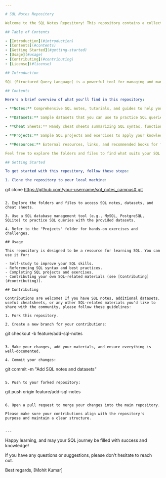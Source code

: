 ```yaml
---

# SQL Notes Repository

Welcome to the SQL Notes Repository! This repository contains a collection of SQL-related materials, including notes, datasets, cheatsheets, and more, to help you learn and master SQL.

## Table of Contents

- [Introduction](#introduction)
- [Contents](#contents)
- [Getting Started](#getting-started)
- [Usage](#usage)
- [Contributing](#contributing)
- [License](#license)

## Introduction

SQL (Structured Query Language) is a powerful tool for managing and manipulating relational databases. Whether you're a beginner looking to learn SQL from scratch or an experienced developer looking for quick references and practice datasets, this repository has you covered.

## Contents

Here's a brief overview of what you'll find in this repository:

- **Notes:** Comprehensive SQL notes, tutorials, and guides to help you understand SQL concepts, queries, and best practices.

- **Datasets:** Sample datasets that you can use to practice SQL queries and hone your database skills.

- **Cheat Sheets:** Handy cheat sheets summarizing SQL syntax, functions, and common commands for quick reference.

- **Projects:** Sample SQL projects and exercises to apply your knowledge and solve real-world database problems.

- **Resources:** External resources, links, and recommended books for further SQL learning.

Feel free to explore the folders and files to find what suits your SQL learning needs.

## Getting Started

To get started with this repository, follow these steps:

1. Clone the repository to your local machine:

   ```
   git clone https://github.com/your-username/sql_notes_campusX.git
   ```

2. Explore the folders and files to access SQL notes, datasets, and cheat sheets.

3. Use a SQL database management tool (e.g., MySQL, PostgreSQL, SQLite) to practice SQL queries with the provided datasets.

4. Refer to the "Projects" folder for hands-on exercises and challenges.

## Usage

This repository is designed to be a resource for learning SQL. You can use it for:

- Self-study to improve your SQL skills.
- Referencing SQL syntax and best practices.
- Completing SQL projects and exercises.
- Contributing your own SQL-related materials (see [Contributing](#contributing)).

## Contributing

Contributions are welcome! If you have SQL notes, additional datasets, useful cheatsheets, or any other SQL-related materials you'd like to share with the community, please follow these guidelines:

1. Fork this repository.

2. Create a new branch for your contributions:

   ```
   git checkout -b feature/add-sql-notes
   ```

3. Make your changes, add your materials, and ensure everything is well-documented.

4. Commit your changes:

   ```
   git commit -m "Add SQL notes and datasets"
   ```

5. Push to your forked repository:

   ```
   git push origin feature/add-sql-notes
   ```

6. Open a pull request to merge your changes into the main repository.

Please make sure your contributions align with the repository's purpose and maintain a clear structure.


---
```


Happy learning, and may your SQL journey be filled with success and knowledge!

If you have any questions or suggestions, please don't hesitate to reach out.

Best regards,
[Mohit Kumar]
